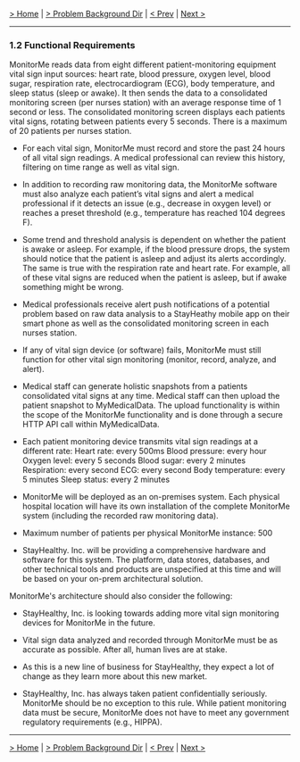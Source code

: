 [> Home](../README.md)  |  [> Problem Background Dir](README.md) |  [< Prev](1.1.StayHealthy.md)  |  [Next >](1.3.Glossary.md)

---
### 1.2 Functional Requirements
MonitorMe reads data from eight different patient-monitoring equipment vital sign input sources: heart rate, blood pressure, oxygen level, blood sugar, respiration rate, electrocardiogram (ECG), body temperature, and
sleep status (sleep or awake). It then sends the data to a consolidated monitoring screen (per nurses station) with an average response time of 1 second or less. The consolidated monitoring screen displays each patients
vital signs, rotating between patients every 5 seconds. There is a maximum of 20 patients per nurses station. 

* For each vital sign, MonitorMe must record and store the past 24 hours of all vital sign readings. A medical professional can review this history, filtering on time range as well as vital sign.
  
* In addition to recording raw monitoring data, the MonitorMe software must also analyze each patient’s vital signs and alert a medical professional if it detects an issue (e.g., decrease in oxygen level) or reaches a preset threshold (e.g., temperature has reached 104 degrees F).
  
* Some trend and threshold analysis is dependent on whether the patient is awake or asleep. For example, if the blood pressure drops, the system should notice that the patient is asleep and adjust its alerts accordingly.
The same is true with the respiration rate and heart rate. For example, all of these vital signs are reduced when the patient is asleep, but if awake something might be wrong.

* Medical professionals receive alert push notifications of a potential problem based on raw data analysis to a StayHeathy mobile app on their smart phone as well as the consolidated monitoring screen in each nurses
station.

* If any of vital sign device (or software) fails, MonitorMe must still function for other vital sign monitoring (monitor, record, analyze, and alert).
  
* Medical staff can generate holistic snapshots from a patients consolidated vital signs at any time. Medical staff can then upload the patient snapshot to MyMedicalData. The upload functionality is within the scope of the MonitorMe functionality and is done through a secure HTTP API call within MyMedicalData.
  
* Each patient monitoring device transmits vital sign readings at a different rate:
  Heart rate: every 500ms
  Blood pressure: every hour
  Oxygen level: every 5 seconds
  Blood sugar: every 2 minutes
  Respiration: every second
  ECG: every second
  Body temperature: every 5 minutes
  Sleep status: every 2 minutes

* MonitorMe will be deployed as an on-premises system. Each physical hospital location will have its own
installation of the complete MonitorMe system (including the recorded raw monitoring data).

* Maximum number of patients per physical MonitorMe instance: 500

* StayHealthy. Inc. will be providing a comprehensive hardware and software for this system. The platform, data
stores, databases, and other technical tools and products are unspecified at this time and will be based on your
on-prem architectural solution.

MonitorMe's architecture should also consider the following:
* StayHealthy, Inc. is looking towards adding more vital sign monitoring devices for MonitorMe in the future.

* Vital sign data analyzed and recorded through MonitorMe must be as accurate as possible. After all, human lives are at stake.

* As this is a new line of business for StayHealthy, they expect a lot of change as they learn more about this new market.
  
* StayHealthy, Inc. has always taken patient confidentially seriously. MonitorMe should be no exception to this rule. While patient monitoring data must be secure, MonitorMe does not have to meet any government
regulatory requirements (e.g., HIPPA).

---
[> Home](../README.md)  |  [> Problem Background Dir](README.md) |  [< Prev](1.1.StayHealthy.md)  |  [Next >](1.3.Glossary.md)
